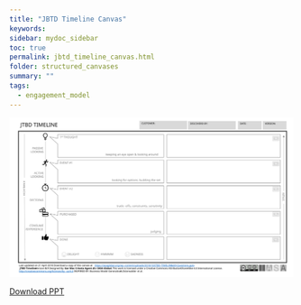 ```yaml
---
title: "JBTD Timeline Canvas"
keywords: 
sidebar: mydoc_sidebar
toc: true
permalink: jbtd_timeline_canvas.html
folder: structured_canvases
summary: ""
tags: 
  - engagement_model
---
```




![image001](media/jbtd_timeline_canvas.svg)

[Download PPT](media/ppt/jbtd_timeline_canvas.pptx)
